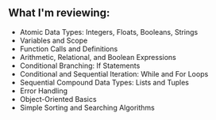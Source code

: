 ## What I'm reviewing:

* Atomic Data Types: Integers, Floats, Booleans, Strings
* Variables and Scope
* Function Calls and Definitions
* Arithmetic, Relational, and Boolean Expressions
* Conditional Branching: If Statements
* Conditional and Sequential Iteration: While and For Loops
* Sequential Compound Data Types: Lists and Tuples
* Error Handling
* Object-Oriented Basics
* Simple Sorting and Searching Algorithms
